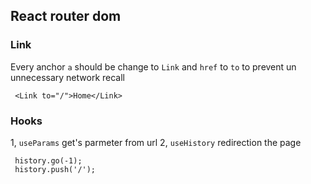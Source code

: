 ## React router dom

### Link

Every anchor `a` should be change to `Link` and `href` to `to` to prevent un unnecessary network recall

```
 <Link to="/">Home</Link>
```

### Hooks

1, `useParams` get's parmeter from url
2, `useHistory` redirection the page

```
 history.go(-1);
 history.push('/');
```
